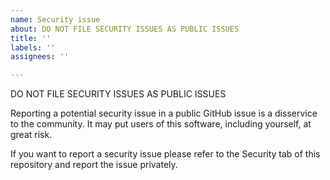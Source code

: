 ```yaml
---
name: Security issue
about: DO NOT FILE SECURITY ISSUES AS PUBLIC ISSUES
title: ''
labels: ''
assignees: ''

---
```


DO NOT FILE SECURITY ISSUES AS PUBLIC ISSUES

Reporting a potential security issue in a public GitHub issue is a disservice to the community. It may put users of this software, including yourself, at great risk.

If you want to report a security issue please refer to the Security tab of this repository and report the issue privately.
